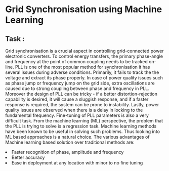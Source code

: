 # Grid Synchronisation using Machine Learning

## Task :

Grid synchronisation is a crucial aspect in controlling grid-connected power electronic converters. To control energy transfers, the primary phase-angle and frequency at the point of common coupling needs to be tracked on-line. PLL is one of the most popular method for synchronisation it has several issues during adverse conditions. Primarily, it fails to track the the voltage and extract its phase properly. In case of power quality issues such as phase jump or frequency jump on the grid side, extra oscillations are caused due to strong coupling between phase and frequency in PLL. Moreover the design of PLL can be tricky - if a better distortion-rejection capability is desired, it will cause a sluggish response, and if a faster response is required, the system can be prone to instability. Lastly, power quality issues are observed when there is a delay in locking to the fundamental frequency. Fine-tuning of PLL parameters is also a very difficult task. From the machine learning (ML) perspective, the problem that the PLL is trying to solve is a regression task. Machine learning methods have been known to be useful in solving such problems. Thus looking into ML based approaches is a natural choice. The various advantages of Machine learning based solution over traditional methods are: 
<li> Faster recognition of phase, amplitude and frequency </li>
<li> Better accuracy </li>
<li> Ease in deployment at any location with minor to no fine tuning </li>
